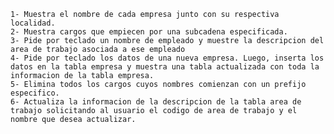 	1- Muestra el nombre de cada empresa junto con su respectiva localidad.
	2- Muestra cargos que empiecen por una subcadena especificada.
	3- Pide por teclado un nombre de empleado y muestre la descripcion del area de trabajo asociada a ese empleado 	
	4- Pide por teclado los datos de una nueva empresa. Luego, inserta los datos en la tabla empresa y muestra una tabla actualizada con toda la          informacion de la tabla empresa.
	5- Elimina todos los cargos cuyos nombres comienzan con un prefijo especifico.
	6- Actualiza la informacion de la descripcion de la tabla area de trabajo solicitando al usuario el codigo de area de trabajo y el nombre que desea actualizar.
